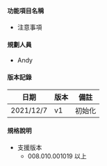 #### <div id="item_name">功能項目名稱</div>
  * 注意事項

#### <div id="user">規劃人員</div>
  * Andy

#### <div id="version">版本記錄</div>
  |日期|版本|備註|
  |---|---|---|
  |2021/12/7|v1|初始化|

#### <div id="specification">規格說明</div>
  * 支援版本
    * 008.010.001019 以上

